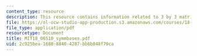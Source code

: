 ```yaml
---
content_type: resource
description: This resource contains information related to 3 by 3 matrices.
file: https://ol-ocw-studio-app-production.s3.amazonaws.com/courses/18-06-linear-algebra-spring-2010/2c925bea168888404287bb6b848f79ca_MIT18_06S10_symmbases.pdf
file_type: application/pdf
resourcetype: Document
title: MIT18_06S10_symmbases.pdf
uid: 2c925bea-1688-8840-4287-bb6b848f79ca
---
```

